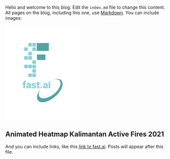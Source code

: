 Hello and welcome to this blog. Edit the `index.md` file to change this content. All pages on the blog, including this one, use [Markdown](https://guides.github.com/features/mastering-markdown/). You can include images:

![Image of fast.ai logo](images/logo.png)

## Animated Heatmap Kalimantan Active Fires 2021

And you can include links, like this [link to fast.ai](https://www.fast.ai). Posts will appear after this file. 
